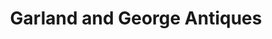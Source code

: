 ---
title: "Garland and George Antiques"
url: /easley/garland-and-george-antiques/
shop: Antiquitäten
---